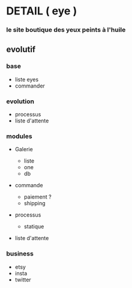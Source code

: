 # DETAIL ( eye )
### le site boutique des yeux peints à l'huile
## evolutif 
### base
 
 - liste eyes
 - commander 


### evolution
- processus
- liste d'attente  


### modules
- Galerie
    - liste 
    - one 
    - db 

- commande 
    - paiement ?
    - shipping 
     
- processus 
    - statique 
- liste d'attente


### business
- etsy 
- insta 
- twitter 
